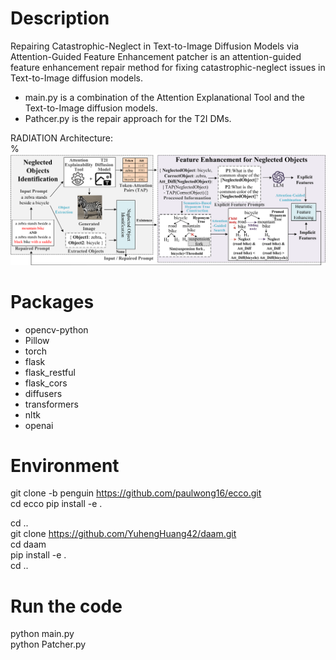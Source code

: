 # Description
Repairing Catastrophic-Neglect in Text-to-Image Diffusion Models via Attention-Guided Feature Enhancement
patcher is an attention-guided feature enhancement repair method for fixing catastrophic-neglect issues in Text-to-Image diffusion models.

- main.py is a combination of the Attention Explanational Tool and the Text-to-Image diffusion models.
- Pathcer.py is the repair approach for the T2I DMs.


RADIATION Architecture:  
%![Image text](https://github.com/lsplx/patcher/blob/main/fig/new_method.png)

# Packages
- opencv-python
- Pillow
- torch
- flask
- flask_restful
- flask_cors
- diffusers
- transformers
- nltk
- openai

# Environment
git clone -b penguin https://github.com/paulwong16/ecco.git  
cd ecco 
pip install -e .  

cd ..  
git clone https://github.com/YuhengHuang42/daam.git  
cd daam  
pip install -e .  
cd ..  

# Run the code
python main.py  
python Patcher.py







